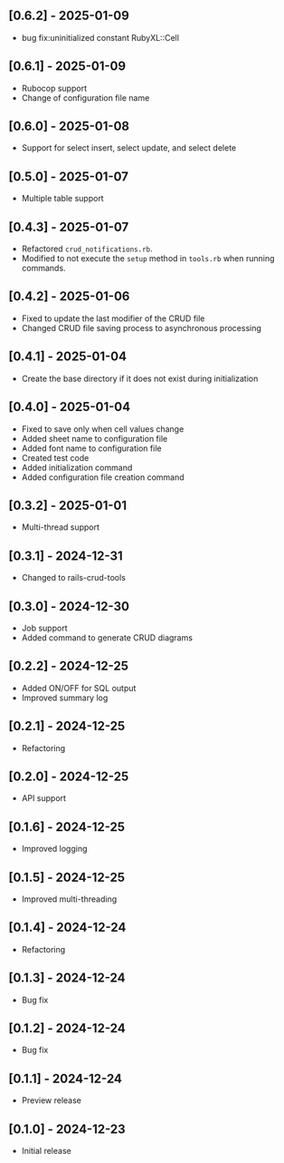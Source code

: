 ## [0.6.2] - 2025-01-09
- bug fix:uninitialized constant RubyXL::Cell

## [0.6.1] - 2025-01-09
- Rubocop support 
- Change of configuration file name

## [0.6.0] - 2025-01-08
- Support for select insert, select update, and select delete

## [0.5.0] - 2025-01-07
- Multiple table support

## [0.4.3] - 2025-01-07
- Refactored `crud_notifications.rb`.
- Modified to not execute the `setup` method in `tools.rb` when running commands.

## [0.4.2] - 2025-01-06
- Fixed to update the last modifier of the CRUD file
- Changed CRUD file saving process to asynchronous processing

## [0.4.1] - 2025-01-04
- Create the base directory if it does not exist during initialization

## [0.4.0] - 2025-01-04
- Fixed to save only when cell values change
- Added sheet name to configuration file
- Added font name to configuration file
- Created test code
- Added initialization command
- Added configuration file creation command

## [0.3.2] - 2025-01-01
- Multi-thread support

## [0.3.1] - 2024-12-31
- Changed to rails-crud-tools

## [0.3.0] - 2024-12-30
- Job support
- Added command to generate CRUD diagrams

## [0.2.2] - 2024-12-25
- Added ON/OFF for SQL output
- Improved summary log

## [0.2.1] - 2024-12-25
- Refactoring

## [0.2.0] - 2024-12-25
- API support

## [0.1.6] - 2024-12-25
- Improved logging

## [0.1.5] - 2024-12-25
- Improved multi-threading

## [0.1.4] - 2024-12-24
- Refactoring

## [0.1.3] - 2024-12-24
- Bug fix

## [0.1.2] - 2024-12-24
- Bug fix

## [0.1.1] - 2024-12-24
- Preview release

## [0.1.0] - 2024-12-23
- Initial release